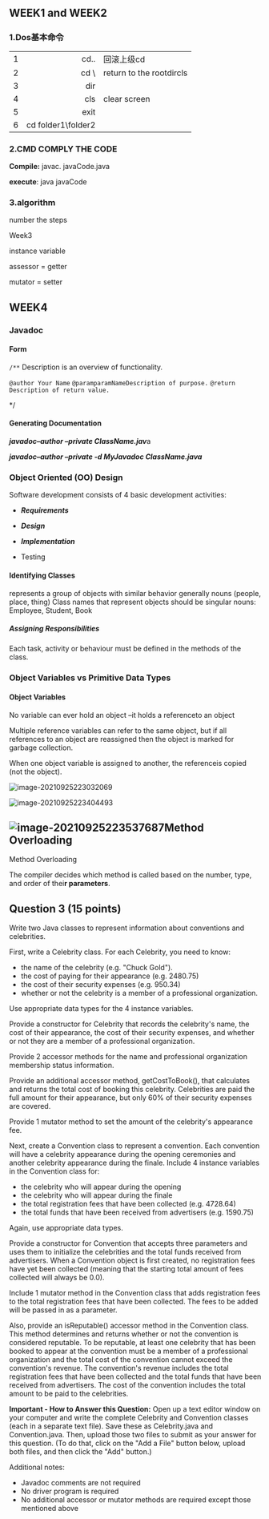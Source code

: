 ## WEEK1 and WEEK2

### 1.Dos基本命令

|      |                    |                          |
| ---- | -----------------: | ------------------------ |
| 1    |               cd.. | 回滚上级cd               |
| 2    |               cd \ | return to the rootdircls |
| 3    |                dir |                          |
| 4    |                cls | clear screen             |
| 5    |               exit |                          |
| 6    | cd folder1\folder2 |                          |

### 2.CMD COMPLY  THE CODE

**Compile:**  javac. javaCode.java

**execute**:  java javaCode

### 3.algorithm

number the steps

Week3

instance variable

assessor = getter

mutator = setter

## WEEK4

### Javadoc 

#### Form

`/**`
Description is an overview of functionality.

`@author Your Name`
`@paramparamNameDescription of purpose.`
`@return Description of return value.`

*/

#### Generating Documentation

***javadoc–author –private  ClassName.jav***a

***javadoc–author –private -d MyJavadoc ClassName.java***



### Object Oriented (OO) Design 

  Software development consists of 4 basic development activities:

- ***Requirements***
- ***Design***

- ***Implementation***
- Testing

#### Identifying Classes 

represents a group of objects with similar behavior
generally nouns (people, place, thing)
Class names that represent objects should be singular nouns:
Employee, Student, Book

##### Assigning Responsibilities

Each task, activity or behaviour must be defined in the methods of the class.

### Object Variables vs Primitive Data Types 

#### Object Variables

No variable can ever hold an object –it holds a referenceto an object

Multiple reference variables can refer to the same object, but if all references to an object are reassigned then the object is marked for garbage collection.

When one object variable is assigned to another, the referenceis copied (not the object).



![image-20210925223032069](C:\Users\ThinkPad\AppData\Roaming\Typora\typora-user-images\image-20210925223032069.png)

![image-20210925223404493](C:\Users\ThinkPad\AppData\Roaming\Typora\typora-user-images\image-20210925223404493.png)

## ![image-20210925223537687](C:\Users\ThinkPad\AppData\Roaming\Typora\typora-user-images\image-20210925223537687.png)Method Overloading

Method Overloading

The compiler decides which method is called based on the number, type, and order of thei**r parameters**.

## **Question 3** (15 points)



Write two Java classes to represent information about conventions and celebrities.

First, write a Celebrity class. For each Celebrity, you need to know:

- the name of the celebrity (e.g. "Chuck Gold").
- the cost of paying for their appearance (e.g. 2480.75)
- the cost of their security expenses (e.g. 950.34)
- whether or not the celebrity is a member of a professional organization.

Use appropriate data types for the 4 instance variables.

Provide a constructor for Celebrity that records the celebrity's name, the cost of their appearance, the cost of their security expenses, and whether or not they are a member of a professional organization.

Provide 2 accessor methods for the name and professional organization membership status information.

Provide an additional accessor method, getCostToBook(), that calculates and returns the total cost of booking this celebrity. Celebrities are paid the full amount for their appearance, but only 60% of their security expenses are covered.

Provide 1 mutator method to set the amount of the celebrity's appearance fee.

Next, create a Convention class to represent a convention. Each convention will have a celebrity appearance during the opening ceremonies and another celebrity appearance during the finale. Include 4 instance variables in the Convention class for:

- the celebrity who will appear during the opening
- the celebrity who will appear during the finale
- the total registration fees that have been collected (e.g. 4728.64)
- the total funds that have been received from advertisers (e.g. 1590.75)

Again, use appropriate data types.

Provide a constructor for Convention that accepts three parameters and uses them to initialize the celebrities and the total funds received from advertisers. When a Convention object is first created, no registration fees have yet been collected (meaning that the starting total amount of fees collected will always be 0.0).

Include 1 mutator method in the Convention class that adds registration fees to the total registration fees that have been collected. The fees to be added will be passed in as a parameter.

Also, provide an isReputable() accessor method in the Convention class. This method determines and returns whether or not the convention is considered reputable. To be reputable, at least one celebrity that has been booked to appear at the convention must be a member of a professional organization and the total cost of the convention cannot exceed the convention's revenue. The convention's revenue includes the total registration fees that have been collected and the total funds that have been received from advertisers. The cost of the convention includes the total amount to be paid to the celebrities.

**Important - How to Answer this Question:** Open up a text editor window on your computer and write the complete Celebrity and Convention classes (each in a separate text file).  Save these as Celebrity.java and Convention.java.  Then, upload those two files to submit as your answer for this question.  (To do that, click on the "Add a File" button below, upload both files, and then click the "Add" button.) 

Additional notes:

- Javadoc comments are not required
- No driver program is required
- No additional accessor or mutator methods are required except those mentioned above

